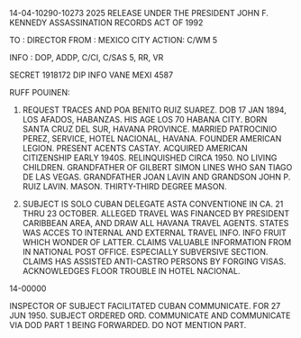 14-04-10290-10273 2025 RELEASE UNDER THE PRESIDENT JOHN F. KENNEDY ASSASSINATION RECORDS ACT OF 1992

TO : DIRECTOR
FROM : MEXICO CITY
ACTION: C/WM 5

INFO : DOP, ADDP, C/CI, C/SAS 5, RR, VR

SECRET 1918172
DIP INFO VANE MEXI 4587

RUFF POUINEN:
1. REQUEST TRACES AND POA BENITO RUIZ SUAREZ. DOB 17
JAN 1894, LOS AFADOS, HABANZAS. HIS AGE LOS 70 HABANA CITY.
BORN SANTA CRUZ DEL SUR, HAVANA PROVINCE. MARRIED PATROCINIO PEREZ,
SERVICE, HOTEL NACIONAL, HAVANA. FOUNDER AMERICAN LEGION. PRESENT
ACENTS CASTAY. ACQUIRED AMERICAN CITIZENSHIP EARLY 1940S.
RELINQUISHED CIRCA 1950. NO LIVING CHILDREN. GRANDFATHER OF
GILBERT SIMON LINES WHO SAN TIAGO DE LAS VEGAS. GRANDFATHER
JOAN LAVIN AND GRANDSON JOHN P. RUIZ LAVIN. MASON. THIRTY-THIRD
DEGREE MASON.

2. SUBJECT IS SOLO CUBAN DELEGATE ASTA CONVENTIONE IN CA.
21 THRU 23 OCTOBER. ALLEGED TRAVEL WAS FINANCED BY PRESIDENT
CARIBBEAN AREA, AND DRAW ALL HAVANA TRAVEL AGENTS.
STATES WAS ACCES TO INTERNAL AND EXTERNAL TRAVEL INFO. INFO
FRUIT WHICH WONDER OF LATTER. CLAIMS VALUABLE INFORMATION FROM
IN NATIONAL POST OFFICE. ESPECIALLY SUBVERSIVE SECTION. CLAIMS
HAS ASSISTED ANTI-CASTRO PERSONS BY FORGING VISAS. ACKNOWLEDGES
FLOOR TROUBLE IN HOTEL NACIONAL.

14-00000

INSPECTOR OF SUBJECT FACILITATED CUBAN COMMUNICATE.
FOR 27 JUN 1950. SUBJECT ORDERED ORD. COMMUNICATE AND
COMMUNICATE VIA DOD PART 1 BEING FORWARDED. DO NOT MENTION
PART.
